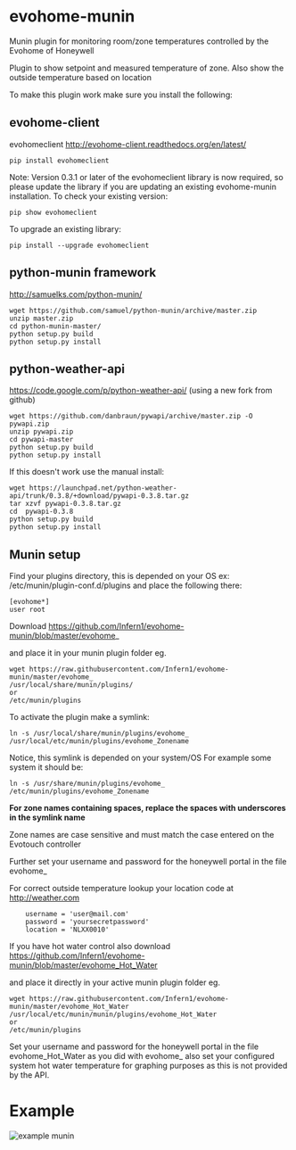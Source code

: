 # evohome-munin
Munin plugin for monitoring room/zone temperatures controlled by the Evohome of Honeywell


Plugin to show setpoint and measured temperature of zone.
Also show the outside temperature based on location

To make this plugin work make sure you install the following:

## evohome-client
evohomeclient http://evohome-client.readthedocs.org/en/latest/
```
pip install evohomeclient
```

Note: Version 0.3.1 or later of the evohomeclient library is now required, so please update the library if you are updating an existing evohome-munin installation. To check your existing version:
```
pip show evohomeclient
```
To upgrade an existing library:
```
pip install --upgrade evohomeclient
```

## python-munin framework
http://samuelks.com/python-munin/
```
wget https://github.com/samuel/python-munin/archive/master.zip
unzip master.zip
cd python-munin-master/
python setup.py build
python setup.py install
```


## python-weather-api 

https://code.google.com/p/python-weather-api/
(using a new fork from github)
```
wget https://github.com/danbraun/pywapi/archive/master.zip -O pywapi.zip
unzip pywapi.zip
cd pywapi-master
python setup.py build
python setup.py install
```
If this doesn't work use the manual install:
```
wget https://launchpad.net/python-weather-api/trunk/0.3.8/+download/pywapi-0.3.8.tar.gz
tar xzvf pywapi-0.3.8.tar.gz
cd  pywapi-0.3.8
python setup.py build
python setup.py install
```

## Munin setup 

Find your plugins directory, this is depended on your OS
ex: /etc/munin/plugin-conf.d/plugins
and place the following there:
```
[evohome*]
user root
```

Download https://github.com/Infern1/evohome-munin/blob/master/evohome_


and place it in your munin plugin folder eg.
```
wget https://raw.githubusercontent.com/Infern1/evohome-munin/master/evohome_
/usr/local/share/munin/plugins/
or
/etc/munin/plugins
```

To activate the plugin make a symlink:
```
ln -s /usr/local/share/munin/plugins/evohome_ /usr/local/etc/munin/plugins/evohome_Zonename
```
Notice, this symlink is depended on your system/OS
For example some system it should be:
```
ln -s /usr/share/munin/plugins/evohome_ /etc/munin/plugins/evohome_Zonename
```

**For zone names containing spaces, replace the spaces with underscores in the symlink name**

Zone names are case sensitive and must match the case entered on the Evotouch controller

Further set your username and password for the honeywell portal in the file evohome_

For correct outside temperature lookup your location code at http://weather.com
```
    username = 'user@mail.com' 
    password = 'yoursecretpassword'
    location = 'NLXX0010'  
```

If you have hot water control also download https://github.com/Infern1/evohome-munin/blob/master/evohome_Hot_Water

and place it directly in your active munin plugin folder eg.
```
wget https://raw.githubusercontent.com/Infern1/evohome-munin/master/evohome_Hot_Water
/usr/local/etc/munin/munin/plugins/evohome_Hot_Water
or
/etc/munin/plugins
```

Set your username and password for the honeywell portal in the file evohome_Hot_Water as you did with evohome_
also set your configured system hot water temperature for graphing purposes as this is not provided by the
API.

# Example #
![example munin](https://raw.githubusercontent.com/Infern1/evohome-munin/master/example_evohome_temperature.png)

